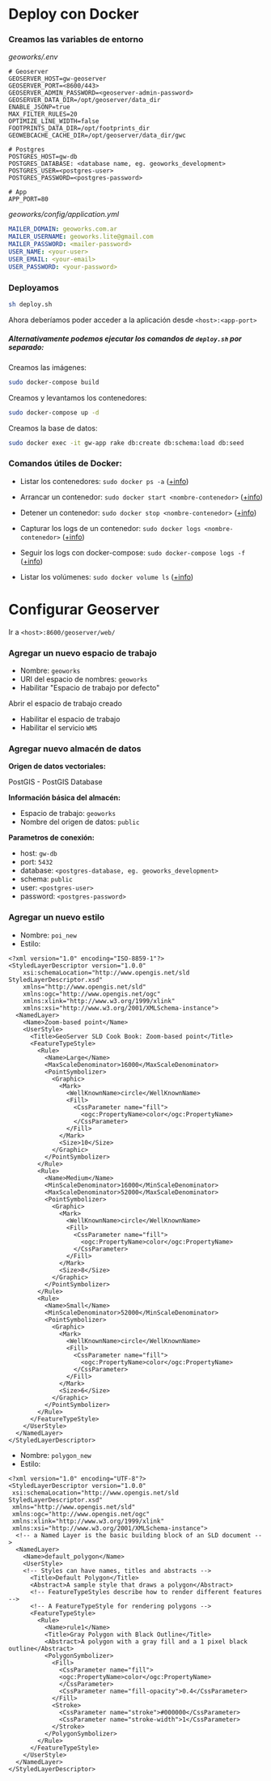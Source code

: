 # Deploy con Docker

### Creamos las variables de entorno

*geoworks/.env*

```
# Geoserver
GEOSERVER_HOST=gw-geoserver
GEOSERVER_PORT=<8600/443>
GEOSERVER_ADMIN_PASSWORD=<geoserver-admin-password>
GEOSERVER_DATA_DIR=/opt/geoserver/data_dir
ENABLE_JSONP=true
MAX_FILTER_RULES=20
OPTIMIZE_LINE_WIDTH=false
FOOTPRINTS_DATA_DIR=/opt/footprints_dir
GEOWEBCACHE_CACHE_DIR=/opt/geoserver/data_dir/gwc

# Postgres
POSTGRES_HOST=gw-db
POSTGRES_DATABASE: <database name, eg. geoworks_development>
POSTGRES_USER=<postgres-user>
POSTGRES_PASSWORD=<postgres-password>

# App
APP_PORT=80
```

*geoworks/config/application.yml*

``` yml
MAILER_DOMAIN: geoworks.com.ar
MAILER_USERNAME: geoworks.lite@gmail.com
MAILER_PASSWORD: <mailer-password>
USER_NAME: <your-user>
USER_EMAIL: <your-email>
USER_PASSWORD: <your-password>
```

### Deployamos

``` sh
sh deploy.sh
```

Ahora deberíamos poder acceder a la aplicación desde `<host>:<app-port>`

##### Alternativamente podemos ejecutar los comandos de `deploy.sh` por separado:

Creamos las imágenes:

``` sh
sudo docker-compose build
```

Creamos y levantamos los contenedores:
``` sh
sudo docker-compose up -d
```

Creamos la base de datos:

``` sh
sudo docker exec -it gw-app rake db:create db:schema:load db:seed
```

### Comandos útiles de Docker:

- Listar los contenedores: `sudo docker ps -a` ([+info](https://docs.docker.com/engine/reference/commandline/ps/))

- Arrancar un contenedor: `sudo docker start <nombre-contenedor>` ([+info](https://docs.docker.com/engine/reference/commandline/start/))

- Detener un contenedor: `sudo docker stop <nombre-contenedor>` ([+info](https://docs.docker.com/engine/reference/commandline/stop/))

- Capturar los logs de un contenedor: `sudo docker logs <nombre-contenedor>` ([+info](https://docs.docker.com/engine/reference/commandline/logs/))

- Seguir los logs con docker-compose: `sudo docker-compose logs -f` ([+info](https://docs.docker.com/compose/reference/logs/))

- Listar los volúmenes: `sudo docker volume ls` ([+info](https://docs.docker.com/engine/reference/commandline/volume/))


# Configurar Geoserver

Ir a `<host>:8600/geoserver/web/`

### Agregar un nuevo espacio de trabajo

- Nombre: `geoworks`
- URI del espacio de nombres: `geoworks`
- Habilitar "Espacio de trabajo por defecto"

Abrir el espacio de trabajo creado

- Habilitar el espacio de trabajo
- Habilitar el servicio `WMS`

### Agregar nuevo almacén de datos

**Origen de datos vectoriales:**

PostGIS - PostGIS Database

**Información básica del almacén:**

- Espacio de trabajo: `geoworks`
- Nombre del origen de datos: `public`

**Parametros de conexión:**

- host: `gw-db`
- port: `5432`
- database: `<postgres-database, eg. geoworks_development>`
- schema: `public`
- user: `<postgres-user>`
- password: `<postgres-password>`

### Agregar un nuevo estilo

- Nombre: `poi_new`
- Estilo:

```
<?xml version="1.0" encoding="ISO-8859-1"?>
<StyledLayerDescriptor version="1.0.0"
    xsi:schemaLocation="http://www.opengis.net/sld StyledLayerDescriptor.xsd"
    xmlns="http://www.opengis.net/sld"
    xmlns:ogc="http://www.opengis.net/ogc"
    xmlns:xlink="http://www.w3.org/1999/xlink"
    xmlns:xsi="http://www.w3.org/2001/XMLSchema-instance">
  <NamedLayer>
    <Name>Zoom-based point</Name>
    <UserStyle>
      <Title>GeoServer SLD Cook Book: Zoom-based point</Title>
      <FeatureTypeStyle>
        <Rule>
          <Name>Large</Name>
          <MaxScaleDenominator>16000</MaxScaleDenominator>
          <PointSymbolizer>
            <Graphic>
              <Mark>
                <WellKnownName>circle</WellKnownName>
                <Fill>
                  <CssParameter name="fill">
                  	<ogc:PropertyName>color</ogc:PropertyName>
                  </CssParameter>
                </Fill>
              </Mark>
              <Size>10</Size>
            </Graphic>
          </PointSymbolizer>
        </Rule>
        <Rule>
          <Name>Medium</Name>
          <MinScaleDenominator>16000</MinScaleDenominator>
          <MaxScaleDenominator>52000</MaxScaleDenominator>
          <PointSymbolizer>
            <Graphic>
              <Mark>
                <WellKnownName>circle</WellKnownName>
                <Fill>
                  <CssParameter name="fill">
                  	<ogc:PropertyName>color</ogc:PropertyName>
                  </CssParameter>
                </Fill>
              </Mark>
              <Size>8</Size>
            </Graphic>
          </PointSymbolizer>
        </Rule>
        <Rule>
          <Name>Small</Name>
          <MinScaleDenominator>52000</MinScaleDenominator>
          <PointSymbolizer>
            <Graphic>
              <Mark>
                <WellKnownName>circle</WellKnownName>
                <Fill>
                  <CssParameter name="fill">
                  	<ogc:PropertyName>color</ogc:PropertyName>
                  </CssParameter>
                </Fill>
              </Mark>
              <Size>6</Size>
            </Graphic>
          </PointSymbolizer>
        </Rule>
      </FeatureTypeStyle>
    </UserStyle>
  </NamedLayer>
</StyledLayerDescriptor>
```

- Nombre: `polygon_new`
- Estilo:
```
<?xml version="1.0" encoding="UTF-8"?>
<StyledLayerDescriptor version="1.0.0"
 xsi:schemaLocation="http://www.opengis.net/sld StyledLayerDescriptor.xsd"
 xmlns="http://www.opengis.net/sld"
 xmlns:ogc="http://www.opengis.net/ogc"
 xmlns:xlink="http://www.w3.org/1999/xlink"
 xmlns:xsi="http://www.w3.org/2001/XMLSchema-instance">
  <!-- a Named Layer is the basic building block of an SLD document -->
  <NamedLayer>
    <Name>default_polygon</Name>
    <UserStyle>
    <!-- Styles can have names, titles and abstracts -->
      <Title>Default Polygon</Title>
      <Abstract>A sample style that draws a polygon</Abstract>
      <!-- FeatureTypeStyles describe how to render different features -->
      <!-- A FeatureTypeStyle for rendering polygons -->
      <FeatureTypeStyle>
        <Rule>
          <Name>rule1</Name>
          <Title>Gray Polygon with Black Outline</Title>
          <Abstract>A polygon with a gray fill and a 1 pixel black outline</Abstract>
          <PolygonSymbolizer>
            <Fill>
              <CssParameter name="fill">
              <ogc:PropertyName>color</ogc:PropertyName>
              </CssParameter>
              <CssParameter name="fill-opacity">0.4</CssParameter>
            </Fill>
            <Stroke>
              <CssParameter name="stroke">#000000</CssParameter>
              <CssParameter name="stroke-width">1</CssParameter>
            </Stroke>
          </PolygonSymbolizer>
        </Rule>
      </FeatureTypeStyle>
    </UserStyle>
  </NamedLayer>
</StyledLayerDescriptor>
```
